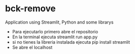 # bck-remove
Application using Streamlit, Python and some librarys 

- Para ejecutarlo primero abre el repositorio 
- En la terminal ejecuta streamlit run app.py
- si no tienes la libreria instalada ejecuta pip install streamlit
- Se abre el localhost
